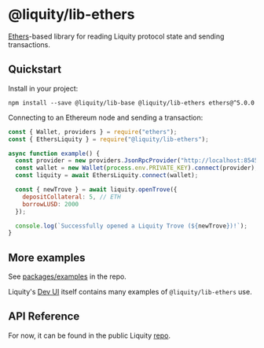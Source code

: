 # @liquity/lib-ethers

[Ethers](https://www.npmjs.com/package/ethers)-based library for reading Liquity protocol state and sending transactions.

## Quickstart

Install in your project:

```
npm install --save @liquity/lib-base @liquity/lib-ethers ethers@^5.0.0
```

Connecting to an Ethereum node and sending a transaction:

```javascript
const { Wallet, providers } = require("ethers");
const { EthersLiquity } = require("@liquity/lib-ethers");

async function example() {
  const provider = new providers.JsonRpcProvider("http://localhost:8545");
  const wallet = new Wallet(process.env.PRIVATE_KEY).connect(provider);
  const liquity = await EthersLiquity.connect(wallet);

  const { newTrove } = await liquity.openTrove({
    depositCollateral: 5, // ETH
    borrowLUSD: 2000
  });

  console.log(`Successfully opened a Liquity Trove (${newTrove})!`);
}
```

## More examples

See [packages/examples](https://github.com/liquity/liquity/tree/master/packages/examples) in the repo.

Liquity's [Dev UI](https://github.com/liquity/liquity/tree/master/packages/dev-frontend) itself contains many examples of `@liquity/lib-ethers` use.

## API Reference

For now, it can be found in the public Liquity [repo](https://github.com/liquity/liquity/blob/master/docs/sdk/lib-ethers.md).

